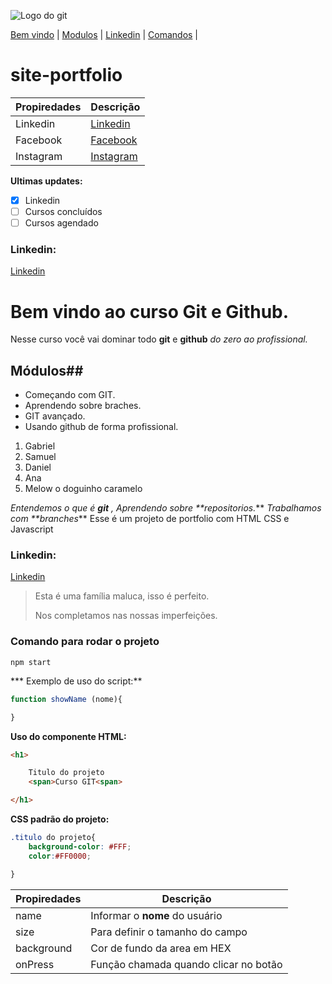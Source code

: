
![Logo do git](https://sujeitoprogramador.com/wp-content/uploads/2021/04/gitimage.png)

[Bem vindo](#bem-vindo-ao-curso-git-e-github) |
[Modulos](#módulos) |
[Linkedin](#linkedin-1) |
[Comandos](#comando-para-rodar-o-projeto) |
# site-portfolio

Propiredades | Descrição
-------------|----------
Linkedin | [Linkedin](https://www.linkedin.com/in/ana-silva-23199471/)
Facebook | [Facebook](https://www.facebook.com/Estudantede.Biomedicina/)
Instagram | [Instagram](https://www.instagram.com/whospretiinha/)

**Ultimas updates:**
- [X] Linkedin
- [ ] Cursos concluídos
- [ ] Cursos agendado

### Linkedin:
   [Linkedin](https://www.linkedin.com/in/ana-silva-23199471/)
# Bem vindo ao curso Git e Github.
Nesse curso você vai  dominar todo **git** e **github** _do zero ao profissional._


## Módulos##
* Começando com GIT.
* Aprendendo sobre braches.
* GIT avançado.
* Usando github de forma profissional.



1. Gabriel
2. Samuel
3. Daniel
4. Ana
5. Melow o doguinho caramelo



_Entendemos o que é **git** , Aprendendo sobre **repositorios._** _Trabalhamos com **branches_**
Esse é um projeto de portfolio com HTML CSS e Javascript


### Linkedin:
[Linkedin](https://www.linkedin.com/in/ana-silva-23199471/)

>Esta é uma família maluca, isso é perfeito.
>
>Nos completamos nas nossas imperfeições.

### Comando para rodar o projeto

```
npm start
```

*** Exemplo de uso do script:**

```js
function showName (nome){

}
```
**Uso do componente HTML:**
```html
<h1>

    Titulo do projeto 
    <span>Curso GIT<span>

</h1>
```

**CSS padrão do projeto:**
```css
.titulo do projeto{
    background-color: #FFF;
    color:#FF0000;

}
```

Propiredades | Descrição
-------------|----------
name | Informar o **nome** do usuário
size | Para definir o tamanho do campo
background | Cor de fundo da area em HEX
onPress | Função chamada quando clicar no botão


